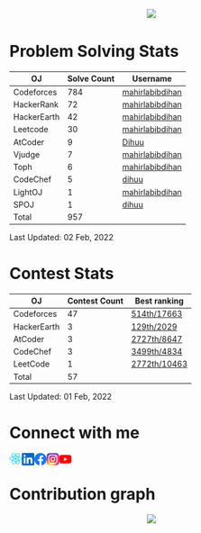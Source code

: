 <!--&nbsp;______&nbsp;&nbsp;&nbsp;_________&nbsp;__&nbsp;&nbsp;&nbsp;&nbsp;&nbsp;&nbsp;&nbsp;&nbsp;__&nbsp;&nbsp;&nbsp;&nbsp;&nbsp;&nbsp;&nbsp;&nbsp;__</br>
|&nbsp;&nbsp;____&nbsp;&nbsp;\|&nbsp;___&nbsp;&nbsp;&nbsp;&nbsp;___|&nbsp;&nbsp;&nbsp;|&nbsp;&nbsp;&nbsp;&nbsp;&nbsp;&nbsp;|&nbsp;&nbsp;|&nbsp;&nbsp;&nbsp;&nbsp;&nbsp;&nbsp;&nbsp;&nbsp;|&nbsp;&nbsp;|</br>
|&nbsp;&nbsp;|&nbsp;&nbsp;&nbsp;&nbsp;&nbsp;&nbsp;\&nbsp;&nbsp;\&nbsp;&nbsp;&nbsp;&nbsp;&nbsp;|&nbsp;&nbsp;|&nbsp;&nbsp;&nbsp;&nbsp;|&nbsp;&nbsp;&nbsp;|____|&nbsp;&nbsp;|&nbsp;&nbsp;&nbsp;&nbsp;&nbsp;&nbsp;&nbsp;&nbsp;|&nbsp;&nbsp;|</br>
|&nbsp;&nbsp;|&nbsp;&nbsp;&nbsp;&nbsp;&nbsp;&nbsp;&nbsp;|&nbsp;&nbsp;|&nbsp;&nbsp;&nbsp;&nbsp;&nbsp;|&nbsp;&nbsp;|&nbsp;&nbsp;&nbsp;&nbsp;|&nbsp;&nbsp;&nbsp;&nbsp;____&nbsp;&nbsp;&nbsp;|&nbsp;&nbsp;&nbsp;&nbsp;&nbsp;&nbsp;&nbsp;&nbsp;|&nbsp;&nbsp;|</br>
|&nbsp;&nbsp;|____/&nbsp;&nbsp;/___|&nbsp;&nbsp;|___|&nbsp;&nbsp;&nbsp;|&nbsp;&nbsp;&nbsp;&nbsp;&nbsp;&nbsp;|&nbsp;&nbsp;|_____|&nbsp;&nbsp;|</br>
|_______/|_________|__|&nbsp;&nbksp;&nbsp;&nbsp;&nbsp;&nbsp;|_________|</br>
M&nbsp;A&nbsp;H&nbsp;I&nbsp;R&nbsp;&nbsp;&nbsp;&nbsp;&nbsp;L&nbsp;A&nbsp;B&nbsp;I&nbsp;B&nbsp;&nbsp;&nbsp;&nbsp;&nbsp;D&nbsp;I&nbsp;H&nbsp;A&nbsp;N</br>-->

<!--<img src="_LOGO_.PNG">

<a href="https://www.linkedin.com/in/mahirlabibdihan/">
  <img align="left" alt="Mahir Labib Dihan's LinkdeIn" width="50px" src="https://raw.githubusercontent.com/peterthehan/peterthehan/master/assets/linkedin.svg" />
</a>
<a href="https://www.instagram.com/di_huu/">
  <img align="left" alt="Mahir Labib Dihan's Instagram" width="50px" src="https://cdn.jsdelivr.net/npm/simple-icons@v3/icons/instagram.svg" />
</a>
<a href="https://www.facebook.com/mahirlabibdihan">
  <img align="left" alt="Mahir Labib Dihan's Instagram" width="50px" src="https://raw.githubusercontent.com/peterthehan/peterthehan/master/assets/facebook.svg" />
</a>

<a href="https://www.twitter.com/mahirlabibdihan">
  <img align="left" alt="Mahir Labib Dihan's Twitter" width="50px" src="https://cdn.jsdelivr.net/npm/simple-icons@v3/icons/twitter.svg" />
</a>

<a href="mailto:mahirlabibdihan@gmail.com">
  <img align="left" alt="Mail to Mahir Labib Dihan" width="50px" src="https://cdn.jsdelivr.net/npm/simple-icons@v3/icons/gmail.svg" />
</a>

 <img src="https://komarev.com/ghpvc/?username=mahirlabibdihan">

![Triangle](https://user-images.githubusercontent.com/62663759/123101659-1afd0e80-d456-11eb-8eae-5f7b1ebbed00.gif)
<br> -->

<p align="center">
<img src="https://user-images.githubusercontent.com/62663759/123103147-8eebe680-d457-11eb-86c0-331569b246f8.gif">
</p>

# Problem Solving Stats

| OJ          | Solve Count | Username                                                          |
| ----------- | ----------- | ----------------------------------------------------------------- |
| Codeforces  | 784         | [mahirlabibdihan](https://codeforces.com/profile/mahirlabibdihan) |
| HackerRank  | 72          | [mahirlabibdihan](https://www.hackerrank.com/mahirlabibdihan)     |
| HackerEarth | 42          | [mahirlabibdihan](https://www.hackerearth.com/@mahirlabibdihan)   |
| Leetcode    | 30          | [mahirlabibdihan](https://www.leetcode.com/mahirlabibdihan)       |
| AtCoder     | 9           | [Dihuu](https://atcoder.jp/users/Dihuu)                           |
| Vjudge      | 7           | [mahirlabibdihan](https://vjudge.net/user/mahirlabibdihan)        |
| Toph        | 6           | [mahirlabibdihan](https://toph.co/u/mahirlabibdihan)              |
| CodeChef    | 5           | [dihuu](https://www.codechef.com/users/dihuu)                     |
| LightOJ     | 1           | [mahirlabibdihan](https://lightoj.com/user/mahirlabibdihan)       |
| SPOJ        | 1           | [dihuu](https://www.spoj.com/users/dihuu/)                        |
| Total       | 957         |                                                                   |

Last Updated: 02 Feb, 2022

# Contest Stats

| OJ          | Contest Count | Best ranking                                                                      |
| ----------- | ------------- | --------------------------------------------------------------------------------- |
| Codeforces  | 47            | [514th/17663](https://codeforces.com/contest/1426)                                |
| HackerEarth | 3             | [129th/2029](https://www.hackerearth.com/challenges/competitive/august-easy-201/) |
| AtCoder     | 3             | [2727th/8647](https://atcoder.jp/contests/abc175/)                                |
| CodeChef    | 3             | [3499th/4834](https://www.codechef.com/rankings/COOK122B/)                        |
| LeetCode    | 1             | [2772th/10463](https://leetcode.com/contest/biweekly-contest-32/)                 |
| Total       | 57            |                                                                                   |

Last Updated: 01 Feb, 2022

# Connect with me

[<img align="left" alt="Mahir Labib Dihan" width="22px" src="icons/react.png" />][website]
[<img align="left" alt="Mahir Labib Dihan | LinkedIn" width="22px" src="icons/linkedin.svg" />][linkedin]
[<img align="left" alt="Mahir Labib Dihan | Facebook" width="22px" src="icons/facebook.svg" />][facebook]
[<img align="left" alt="di_huu | Instagram" width="22px" src="icons/instagram.png" />][instagram]
[<img align="left" alt="Mahir Labib Dihan | Youtube" width="22px" src="icons/youtube.svg" />][youtube]

<br /> 
<!--<p>
  <a href="https://www.linkedin.com/in/mahirlabibdihan/">
  <img align="left" alt="Mahir Labib Dihan's LinkdeIn" width="50px" src="https://raw.githubusercontent.com/peterthehan/peterthehan/master/assets/linkedin.svg" />
</a>
<a href="https://www.instagram.com/di_huu/">
  <img align="left" alt="Mahir Labib Dihan's Instagram" width="50px" src="https://cdn.jsdelivr.net/npm/simple-icons@v3/icons/instagram.svg" />
</a>
<a href="https://www.facebook.com/mahirlabibdihan">
  <img align="left" alt="Mahir Labib Dihan's Instagram" width="50px" src="https://raw.githubusercontent.com/peterthehan/peterthehan/master/assets/facebook.svg" />
</a>

<a href="https://www.twitter.com/mahirlabibdihan">
  <img align="left" alt="Mahir Labib Dihan's Twitter" width="50px" src="https://cdn.jsdelivr.net/npm/simple-icons@v3/icons/twitter.svg" />
</a>

<a href="mailto:mahirlabibdihan@gmail.com">
  <img align="left" alt="Mail to Mahir Labib Dihan" width="50px" src="https://cdn.jsdelivr.net/npm/simple-icons@v3/icons/gmail.svg" />
</a>
</p>-->
<!--![Mahir Labib Dihan's github stats](https://github-readme-stats.vercel.app/api?username=mahirlabibdihan&show_icons=true&theme=highcontrast&count_private=true&hide_border=true&bg_color=DD272700&hide_rank=true)-->

<!--![Top Languages](https://github-readme-stats.vercel.app/api/top-langs/?username=mahirlabibdihan&layout=compact&theme=highcontrast&count_private=true&hide_border=true&bg_color=DD272700)-->

<!--[![GitHub Streak](http://github-readme-streak-stats.herokuapp.com?user=mahirlabibdihan&theme=neon-dark&background=DD272700&border=DD272700)](https://git.io/streak-stats)-->

# Contribution graph

<p align='center'>
  <img src="https://activity-graph.herokuapp.com/graph?username=mahirlabibdihan&theme=react-dark" >
</p>

<!--[![trophy](https://github-profile-trophy.vercel.app/?username=mahirlabibdihan&theme=onedark&hide_border=true&column=4&no-frame=true&no-bg=true)](https://github.com/ryo-ma/github-profile-trophy)-->

[website]: https://mahirlabibdihan.github.io/
[instagram]: https://instagram.com/di_huu
[facebook]: https://www.facebook.com/mahirlabibdihan/
[codeforces]: https://codeforces.com/profile/mahirlabibdihan
[linkedin]: https://www.linkedin.com/in/mahirlabibdihan/
[youtube]: https://www.youtube.com/channel/UCTqeUw6A6cKjpNXaAcveGYQ
